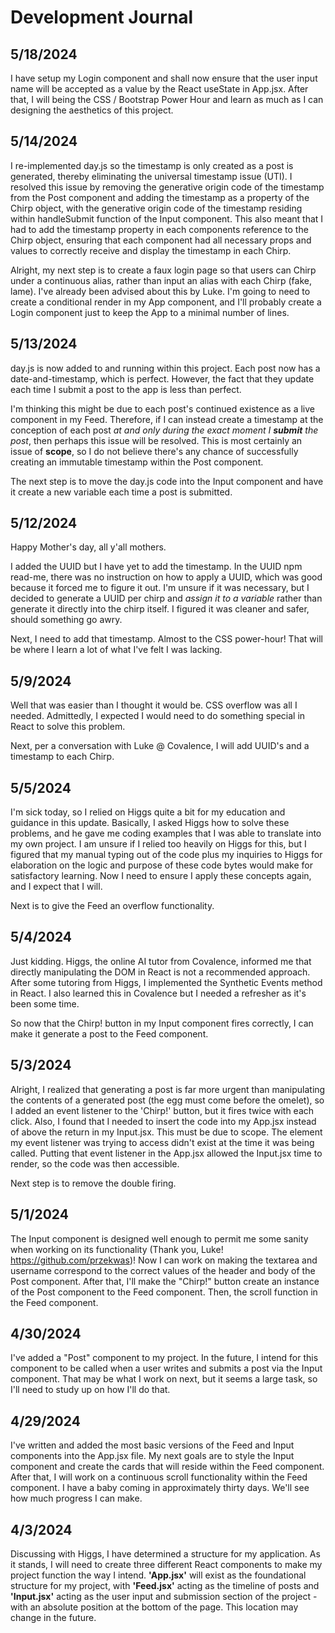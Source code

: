 # Development Journal

## 5/18/2024

I have setup my Login component and shall now ensure that the user input name will be accepted as a value by the React useState in App.jsx. After that, I will being the CSS / Bootstrap Power Hour and learn as much as I can designing the aesthetics of this project.

## 5/14/2024

I re-implemented day.js so the timestamp is only created as a post is generated, thereby eliminating the universal timestamp issue (UTI). I resolved this issue by removing the generative origin code of the timestamp from the Post component and adding the timestamp as a property of the Chirp object, with the generative origin code of the timestamp residing within handleSubmit function of the Input component. This also meant that I had to add the timestamp property in each components reference to the Chirp object, ensuring that each component had all necessary props and values to correctly receive and display the timestamp in each Chirp.

Alright, my next step is to create a faux login page so that users can Chirp under a continuous alias, rather than input an alias with each Chirp (fake, lame). I've already been advised about this by Luke. I'm going to need to create a conditional render in my App component, and I'll probably create a Login component just to keep the App to a minimal number of lines.

## 5/13/2024

day.js is now added to and running within this project. Each post now has a date-and-timestamp, which is perfect. However, the fact that they update each time I submit a post to the app is less than perfect.

I'm thinking this might be due to each post's continued existence as a live component in my Feed. Therefore, if I can instead create a timestamp at the conception of each post *at and only during the exact moment I **submit** the post*, then perhaps this issue will be resolved. This is most certainly an issue of **scope**, so I do not believe there's any chance of successfully creating an immutable timestamp within the Post component.

The next step is to move the day.js code into the Input component and have it create a new variable each time a post is submitted.

## 5/12/2024

Happy Mother's day, all y'all mothers.

I added the UUID but I have yet to add the timestamp. In the UUID npm read-me, there was no instruction on how to apply a UUID, which was good because it forced me to figure it out. I'm unsure if it was necessary, but I decided to generate a UUID per chirp and *assign it to a variable* rather than generate it directly into the chirp itself. I figured it was cleaner and safer, should something go awry.

Next, I need to add that timestamp. Almost to the CSS power-hour! That will be where I learn a lot of what I've felt I was lacking.

## 5/9/2024

Well that was easier than I thought it would be. CSS overflow was all I needed. Admittedly, I expected I would need to do something special in React to solve this problem.

Next, per a conversation with Luke @ Covalence, I will add UUID's and a timestamp to each Chirp.

## 5/5/2024

I'm sick today, so I relied on Higgs quite a bit for my education and guidance in this update. Basically, I asked Higgs how to solve these problems, and he gave me coding examples that I was able to translate into my own project. I am unsure if I relied too heavily on Higgs for this, but I figured that my manual typing out of the code plus my inquiries to Higgs for elaboration on the logic and purpose of these code bytes would make for satisfactory learning. Now I need to ensure I apply these concepts again, and I expect that I will.

Next is to give the Feed an overflow functionality.

## 5/4/2024

Just kidding. Higgs, the online AI tutor from Covalence, informed me that directly manipulating the DOM in React is not a recommended approach. After some tutoring from Higgs, I implemented the Synthetic Events method in React. I also learned this in Covalence but I needed a refresher as it's been some time.

So now that the Chirp! button in my Input component fires correctly, I can make it generate a post to the Feed component.

## 5/3/2024

Alright, I realized that generating a post is far more urgent than manipulating the contents of a generated post (the egg must come before the omelet), so I added an event listener to the 'Chirp!' button, but it fires twice with each click. Also, I found that I needed to insert the code into my App.jsx instead of above the return in my Input.jsx. This must be due to scope. The element my event listener was trying to access didn't exist at the time it was being called. Putting that event listener in the App.jsx allowed the Input.jsx time to render, so the code was then accessible.

Next step is to remove the double firing.

## 5/1/2024

The Input component is designed well enough to permit me some sanity when working on its functionality (Thank you, Luke! https://github.com/przekwas)! Now I can work on making the textarea and username correspond to the correct values of the header and body of the Post component. After that, I'll make the "Chirp!" button create an instance of the Post component to the Feed component. Then, the scroll function in the Feed component.

## 4/30/2024

I've added a "Post" component to my project. In the future, I intend for this component to be called when a user writes and submits a post via the Input component. That may be what I work on next, but it seems a large task, so I'll need to study up on how I'll do that.

## 4/29/2024

I've written and added the most basic versions of the Feed and Input components into the App.jsx file. My next goals are to style the Input component and create the cards that will reside within the Feed component. After that, I will work on a continuous scroll functionality within the Feed component. I have a baby coming in approximately thirty days. We'll see how much progress I can make.

## 4/3/2024

Discussing with Higgs, I have determined a structure for my application. As it stands, I will need to create three different React components to make my project function the way I intend. **'App.jsx'** will exist as the foundational structure for my project, with **'Feed.jsx'** acting as the timeline of posts and **'Input.jsx'** acting as the user input and submission section of the project - with an absolute position at the bottom of the page. This location may change in the future.